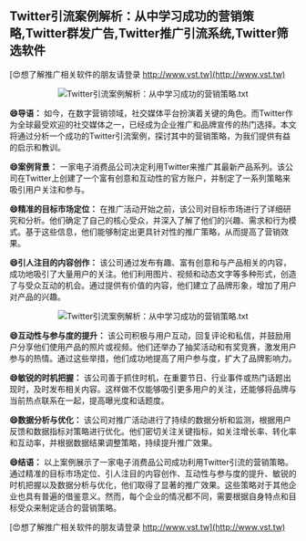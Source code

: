 ## **Twitter引流案例解析：从中学习成功的营销策略,Twitter群发广告,Twitter推广引流系统,Twitter筛选软件**

[😍想了解推广相关软件的朋友请登录 http://www.vst.tw](http://www.vst.tw)

 <center><img src="https://vst.tw/MP4/tuiguang/png/3.png" alt="Twitter引流案例解析：从中学习成功的营销策略.txt"></center>

**😄导语：**
如今，在数字营销领域，社交媒体平台扮演着关键的角色。而Twitter作为全球最受欢迎的社交媒体之一，已经成为企业推广和品牌宣传的热门选择。本文将通过分析一个成功的Twitter引流案例，探讨其中的营销策略，为我们提供有益的启示和教训。

**😄案例背景：**
一家电子消费品公司决定利用Twitter来推广其最新产品系列。该公司在Twitter上创建了一个富有创意和互动性的官方账户，并制定了一系列策略来吸引用户关注和参与。

**😄精准的目标市场定位：**
在推广活动开始之前，该公司对目标市场进行了详细研究和分析。他们确定了自己的核心受众，并深入了解了他们的兴趣、需求和行为模式。基于这些信息，他们能够制定出更具针对性的推广策略，从而提高了营销效果。

**😄引人注目的内容创作：**
该公司通过发布有趣、富有创意和与产品相关的内容，成功地吸引了大量用户的关注。他们利用图片、视频和动态文字等多种形式，创造了与受众互动的机会。通过提供有价值的内容，他们建立了品牌形象，增加了用户对产品的兴趣。

 <center><img src="https://vst.tw/MP4/tuiguang/png/5.png" alt="Twitter引流案例解析：从中学习成功的营销策略.txt"></center>

**😄互动性与参与度的提升：**
该公司积极与用户互动，回复评论和私信，并鼓励用户分享他们使用产品的照片或视频。他们还举办了抽奖活动和有奖竞赛，激发用户参与的热情。通过这些举措，他们成功地提高了用户参与度，扩大了品牌影响力。

**😄敏锐的时机把握：**
该公司善于抓住时机，在重要节日、行业事件或热门话题出现时，及时发布相关内容。这样做不仅能够吸引更多用户的关注，还能够将品牌与当前热点联系在一起，提高曝光度和话题度。

**😄数据分析与优化：**
该公司对推广活动进行了持续的数据分析和监测，根据用户反馈和数据指标对策略进行优化。他们密切关注关键指标，如关注增长率、转化率和互动率，并根据数据结果调整策略，持续提升推广效果。

**😄结语：**
以上案例展示了一家电子消费品公司成功利用Twitter引流的营销策略。通过精准的目标市场定位、引人注目的内容创作、互动性与参与度的提升、敏锐的时机把握以及数据分析与优化，他们取得了显著的推广效果。这些策略对于其他企业也具有普遍的借鉴意义。然而，每个企业的情况都不同，需要根据自身特点和目标受众来制定适合的营销策略。

[😍想了解推广相关软件的朋友请登录 http://www.vst.tw](http://www.vst.tw)



